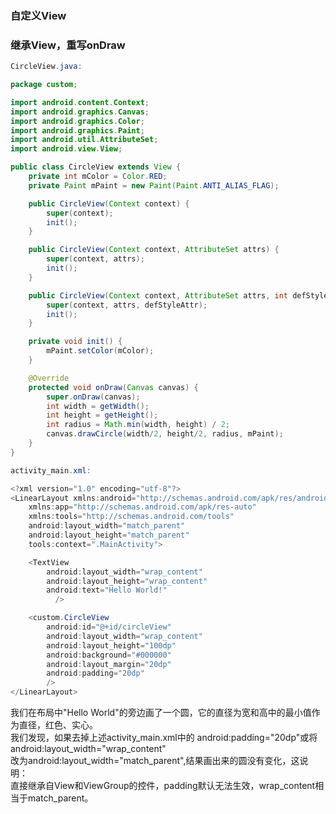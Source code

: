 ###  自定义View  

###  继承View，重写onDraw    
```java  
CircleView.java:  

package custom;

import android.content.Context;
import android.graphics.Canvas;
import android.graphics.Color;
import android.graphics.Paint;
import android.util.AttributeSet;
import android.view.View;

public class CircleView extends View {
    private int mColor = Color.RED;
    private Paint mPaint = new Paint(Paint.ANTI_ALIAS_FLAG);

    public CircleView(Context context) {
        super(context);
        init();
    }

    public CircleView(Context context, AttributeSet attrs) {
        super(context, attrs);
        init();
    }

    public CircleView(Context context, AttributeSet attrs, int defStyleAttr) {
        super(context, attrs, defStyleAttr);
        init();
    }

    private void init() {
        mPaint.setColor(mColor);
    }

    @Override
    protected void onDraw(Canvas canvas) {
        super.onDraw(canvas);
        int width = getWidth();
        int height = getHeight();
        int radius = Math.min(width, height) / 2;
        canvas.drawCircle(width/2, height/2, radius, mPaint);
    }
}

activity_main.xml:  

<?xml version="1.0" encoding="utf-8"?>
<LinearLayout xmlns:android="http://schemas.android.com/apk/res/android"
    xmlns:app="http://schemas.android.com/apk/res-auto"
    xmlns:tools="http://schemas.android.com/tools"
    android:layout_width="match_parent"
    android:layout_height="match_parent"
    tools:context=".MainActivity">

    <TextView
        android:layout_width="wrap_content"
        android:layout_height="wrap_content"
        android:text="Hello World!"
          />

    <custom.CircleView
        android:id="@+id/circleView"
        android:layout_width="wrap_content"
        android:layout_height="100dp"
        android:background="#000000"
        android:layout_margin="20dp"
        android:padding="20dp"
        />
</LinearLayout>  
```  
我们在布局中"Hello World"的旁边画了一个圆，它的直径为宽和高中的最小值作为直径，红色、实心。  
我们发现，如果去掉上述activity_main.xml中的 android:padding="20dp"或将android:layout_width="wrap_content"  
改为android:layout_width="match_parent",结果画出来的圆没有变化，这说明：  
直接继承自View和ViewGroup的控件，padding默认无法生效，wrap_content相当于match_parent。  

###   
